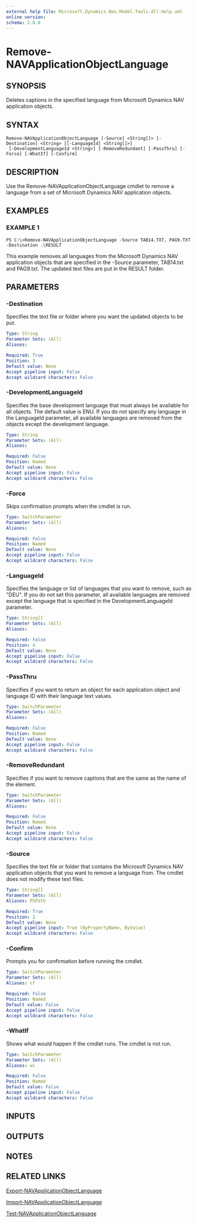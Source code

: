 ```yaml
---
external help file: Microsoft.Dynamics.Nav.Model.Tools.dll-Help.xml
online version:
schema: 2.0.0
---
```


# Remove-NAVApplicationObjectLanguage

## SYNOPSIS
Deletes captions in the specified language from Microsoft Dynamics NAV application objects.

## SYNTAX

```
Remove-NAVApplicationObjectLanguage [-Source] <String[]> [-Destination] <String> [[-LanguageId] <String[]>]
 [-DevelopmentLanguageId <String>] [-RemoveRedundant] [-PassThru] [-Force] [-WhatIf] [-Confirm]
```

## DESCRIPTION
Use the Remove-NAVApplicationObjectLanguage cmdlet to remove a language from a set of Microsoft Dynamics NAV application objects.

## EXAMPLES

### EXAMPLE 1
```
PS C:\>Remove-NAVApplicationObjectLanguage -Source TAB14.TXT, PAG9.TXT -Destination .\RESULT
```

This example removes all languages from the Microsoft Dynamics NAV application objects that are specified in the -Source parameter, TAB14.txt and PAG9.txt.
The updated text files are put in the RESULT folder.

## PARAMETERS

### -Destination
Specifies the text file or folder where you want the updated objects to be put.

```yaml
Type: String
Parameter Sets: (All)
Aliases:

Required: True
Position: 3
Default value: None
Accept pipeline input: False
Accept wildcard characters: False
```

### -DevelopmentLanguageId
Specifies the base development language that must always be available for all objects.
The default value is ENU.
If you do not specify any language in the LanguageId parameter, all available languages are removed from the objects except the development language.

```yaml
Type: String
Parameter Sets: (All)
Aliases:

Required: False
Position: Named
Default value: None
Accept pipeline input: False
Accept wildcard characters: False
```

### -Force
Skips confirmation prompts when the cmdlet is run.

```yaml
Type: SwitchParameter
Parameter Sets: (All)
Aliases:

Required: False
Position: Named
Default value: None
Accept pipeline input: False
Accept wildcard characters: False
```

### -LanguageId
Specifies the language or list of languages that you want to remove, such as "DEU".
If you do not set this parameter, all available languages are removed except the language that is specified in the DevelopmentLanguageId parameter.

```yaml
Type: String[]
Parameter Sets: (All)
Aliases:

Required: False
Position: 4
Default value: None
Accept pipeline input: False
Accept wildcard characters: False
```

### -PassThru
Specifies if you want to return an object for each application object and language ID with their language text values.

```yaml
Type: SwitchParameter
Parameter Sets: (All)
Aliases:

Required: False
Position: Named
Default value: None
Accept pipeline input: False
Accept wildcard characters: False
```

### -RemoveRedundant
Specifies if you want to remove captions that are the same as the name of the element.

```yaml
Type: SwitchParameter
Parameter Sets: (All)
Aliases:

Required: False
Position: Named
Default value: None
Accept pipeline input: False
Accept wildcard characters: False
```

### -Source
Specifies the text file or folder that contains the Microsoft Dynamics NAV application objects that you want to remove a language from.
The cmdlet does not modify these text files.

```yaml
Type: String[]
Parameter Sets: (All)
Aliases: PSPath

Required: True
Position: 2
Default value: None
Accept pipeline input: True (ByPropertyName, ByValue)
Accept wildcard characters: False
```

### -Confirm
Prompts you for confirmation before running the cmdlet.

```yaml
Type: SwitchParameter
Parameter Sets: (All)
Aliases: cf

Required: False
Position: Named
Default value: False
Accept pipeline input: False
Accept wildcard characters: False
```

### -WhatIf
Shows what would happen if the cmdlet runs.
The cmdlet is not run.

```yaml
Type: SwitchParameter
Parameter Sets: (All)
Aliases: wi

Required: False
Position: Named
Default value: False
Accept pipeline input: False
Accept wildcard characters: False
```

## INPUTS

## OUTPUTS

## NOTES

## RELATED LINKS
[Export-NAVApplicationObjectLanguage](Export-NAVApplicationObjectLanguage.md)  

[Import-NAVApplicationObjectLanguage](Import-NAVApplicationObjectLanguage)  

[Test-NAVApplicationObjectLanguage](Test-NAVApplicationObjectLanguage.md)
